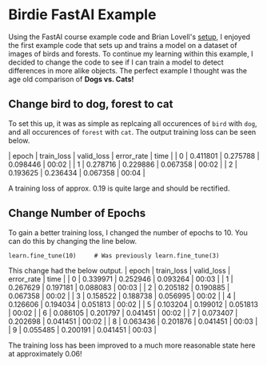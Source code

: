 # Birdie FastAI Example
Using the FastAI course example code and Brian Lovell's [setup](https://lovellbrian.github.io/2023/10/02/BYODImage.html), I enjoyed the first example code that sets up and trains a model on a dataset of images of birds and forests. To continue my learning within this example, I decided to change the code to see if I can train a model to detect differences in more alike objects. The perfect example I thought was the age old comparison of **Dogs vs. Cats!**

## Change bird to dog, forest to cat
To set this up, it was as simple as replcaing all occurences of ```bird``` with ```dog```, and all occurences of ```forest``` with ```cat```. The output training loss can be seen below.

  | epoch | train_loss | valid_loss | error_rate | time |
  | 0 | 0.411801 | 0.275788 | 0.098446 | 00:02 |
  | 1 | 0.278716 | 0.229886 | 0.067358 | 00:02 |
  | 2 | 0.193625 | 0.236434 | 0.067358 | 00:04 |

A training loss of approx. 0.19 is quite large and should be rectified.

## Change Number of Epochs
To gain a better training loss, I changed the number of epochs to 10. You can do this by changing the line below.
```
learn.fine_tune(10)     # Was previously learn.fine_tune(3)
```

This change had the below output.
    | epoch | train_loss | valid_loss | error_rate | time |
    | 0 | 0.339971 | 0.252946 | 0.093264 | 00:03 |
    | 1 | 0.267629 | 0.197181 | 0.088083 | 00:03 |
    | 2 | 0.205182 | 0.190885 | 0.067358 | 00:02 |
    | 3 | 0.158522 | 0.188738 | 0.056995 | 00:02 |
    | 4 | 0.126606 | 0.194034 | 0.051813 | 00:02 |
    | 5 | 0.103204 | 0.199012 | 0.051813 | 00:02 |
    | 6 | 0.086105 | 0.201797 | 0.041451 | 00:02 |
    | 7 | 0.073407 | 0.202698 | 0.041451 | 00:02 |
    | 8 | 0.063436 | 0.201876 | 0.041451 | 00:03 |
    | 9 | 0.055485 | 0.200191 | 0.041451 | 00:03 |

The training loss has been improved to a much more reasonable state here at approximately 0.06!
